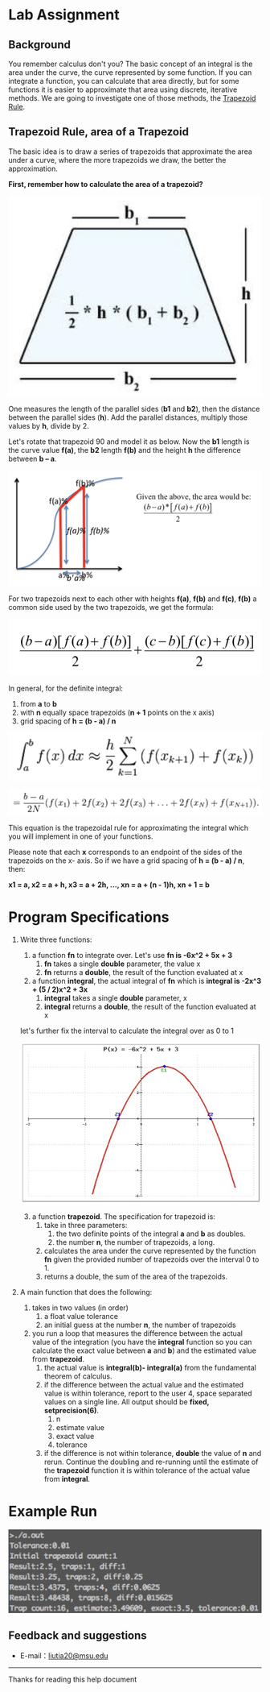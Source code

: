# Lab Assignment

## Background

You remember calculus don't you? The basic concept of an integral is the area under the curve, the curve represented by some function. If you can integrate a function, you can calculate that area directly, but for some functions it is easier to approximate that area using discrete, iterative methods. We are going to investigate one of those methods, the [Trapezoid Rule](http://en.wikipedia.org/wiki/Trapezoidal_rule).

## Trapezoid Rule, area of a Trapezoid

The basic idea is to draw a series of trapezoids that approximate the area under a curve, where the more trapezoids we draw, the better the approximation.

**First, remember how to calculate the area of a trapezoid?**

![](https://raw.githubusercontent.com/liutiantian233/CPP-Lab/master/Lab03/lab03-1.png)

One measures the length of the parallel sides (**b1** and **b2**), then the distance between the parallel sides (**h**). Add the parallel distances, multiply those values by **h**, divide by 2.

Let's rotate that trapezoid 90 and model it as below. Now the **b1** length is the curve value **f(a)**, the **b2** length **f(b)** and the height **h** the difference between **b – a**.

![](https://raw.githubusercontent.com/liutiantian233/CPP-Lab/master/Lab03/lab03-2.png)

For two trapezoids next to each other with heights **f(a)**, **f(b)** and **f(c)**, **f(b)** a common side used by the two trapezoids, we get the formula:

![](https://raw.githubusercontent.com/liutiantian233/CPP-Lab/master/Lab03/lab03-3.png)

In general, for the definite integral:

1. from **a** to **b**
2. with **n** equally space trapezoids (**n + 1** points on the x axis)
3. grid spacing of **h = (b - a) / n**

![](https://raw.githubusercontent.com/liutiantian233/CPP-Lab/master/Lab03/lab03-4.png)

![](https://raw.githubusercontent.com/liutiantian233/CPP-Lab/master/Lab03/lab03-5.png)

This equation is the trapezoidal rule for approximating the integral which you will implement in one of your functions.

Please note that each **x** corresponds to an endpoint of the sides of the trapezoids on the x- axis. So if we have a grid spacing of **h = (b - a) / n**, then:

**x1 = a, x2 = a + h, x3 = a + 2h, ..., xn = a + (n - 1)h, xn + 1 = b**

# Program Specifications

1. Write three functions:
   1. a function **fn** to integrate over. Let's use **fn is -6x^2 + 5x + 3**
      1. **fn** takes a single **double** parameter, the value x
      2. **fn** returns a **double**, the result of the function evaluated at x
   2. a function **integral**, the actual integral of **fn** which is **integral is -2x^3 + (5 / 2)x^2 + 3x**
      1. **integral** takes a single **double** parameter, x
      2. **integral** returns a **double**, the result of the function evaluated at x
   
   let's further fix the interval to calculate the integral over as 0 to 1
   
   ![](https://raw.githubusercontent.com/liutiantian233/CPP-Lab/master/Lab03/lab03-6.png)
   
   3. a function **trapezoid**. The specification for trapezoid is:
      1. take in three parameters:
         1. the two definite points of the integral **a** and **b** as doubles.
         2. the number **n**, the number of trapezoids, a long.
      2. calculates the area under the curve represented by the function **fn** given the provided number of trapezoids over the interval 0 to 1.
      3. returns a double, the sum of the area of the trapezoids.
2. A main function that does the following:
   1. takes in two values (in order)
      1. a float value tolerance
      2. an initial guess at the number **n**, the number of trapezoids
   2. you run a loop that measures the difference between the actual value of the integration (you have the **integral** function so you can calculate the exact value between **a** and **b**) and the estimated value from **trapezoid**.
      1. the actual value is **integral(b)- integral(a)** from the fundamental theorem of calculus.
      2. if the difference between the actual value and the estimated value is within tolerance, report to the user 4, space separated values on a single line. All output should be **fixed, setprecision(6)**.
         1. n
         2. estimate value
         3. exact value
         4. tolerance
      3. if the difference is not within tolerance, **double** the value of **n** and rerun. Continue the doubling and re-running until the estimate of the **trapezoid** function it is within tolerance of the actual value from **integral**.

# Example Run

![](https://raw.githubusercontent.com/liutiantian233/CPP-Lab/master/Lab03/lab03-7.png)


## Feedback and suggestions
- E-mail：<liutia20@msu.edu>

---------
Thanks for reading this help document
